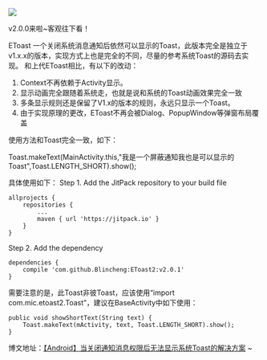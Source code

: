 [![](https://jitpack.io/v/Blincheng/EToast2.svg)](https://jitpack.io/#Blincheng/EToast2)

v2.0.0来啦~客观往下看！

EToast 一个关闭系统消息通知后依然可以显示的Toast，此版本完全是独立于v1.x.x的版本，实现方式上也是完全的不同，尽量的参考系统Toast的源码去实现。
和上代EToast相比，有以下的改动：
1. Context不再依赖于Activity显示。
2. 显示动画完全跟随着系统走，也就是说和系统的Toast动画效果完全一致
3. 多条显示规则还是保留了V1.x的版本的规则，永远只显示一个Toast。
4. 由于实现原理的更改，EToast不再会被Dialog、PopupWindow等弹窗布局覆盖

使用方法和Toast完全一致，如下：

Toast.makeText(MainActivity.this,"我是一个屏蔽通知我也是可以显示的Toast",Toast.LENGTH_SHORT).show();

具体使用如下：
Step 1. Add the JitPack repository to your build file


	allprojects {
		repositories {
			...
			maven { url 'https://jitpack.io' }
		}
	}
  
Step 2. Add the dependency


  	dependencies {
		compile 'com.github.Blincheng:EToast2:v2.0.1'
	}
  
  
  需要注意的是，此Toast非彼Toast，应该使用“import com.mic.etoast2.Toast”，建议在BaseActivity中如下使用：
  
  
	public void showShortText(String text) {
		Toast.makeText(mActivity, text, Toast.LENGTH_SHORT).show();
	}
  
  博文地址：[【Android】当关闭通知消息权限后无法显示系统Toast的解决方案](http://blog.csdn.net/qq_25867141/article/details/52807705) ~
